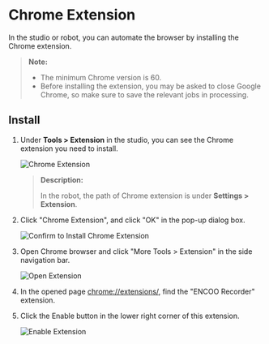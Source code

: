# Chrome Extension

In the studio or robot, you can automate the browser by installing the Chrome extension.

> **Note:**
> 
> - The minimum Chrome version is 60.
> - Before installing the extension, you may be asked to close Google Chrome, so make sure to save the relevant jobs in processing.

## Install

1. Under **Tools > Extension** in the studio, you can see the Chrome extension you need to install.
   
    ![Chrome Extension](https://docimages.blob.core.chinacloudapi.cn/images/EnglishDocumentImage/tool20210430.png)
   
    > **Description:**
    > 
    > In the robot, the path of Chrome extension is  under **Settings > Extension**.

2. Click "Chrome Extension", and click "OK" in the pop-up dialog box.
   
    ![Confirm to Install Chrome Extension](https://docimages.blob.core.chinacloudapi.cn/images/EnglishDocumentImage/installchromeextension20210430.png)

3. Open Chrome browser and click "More Tools > Extension" in the side navigation bar.
   
    ![Open Extension](https://docimages.blob.core.chinacloudapi.cn/images/Studio/Extensions/chrome-openExtension.png)

4. In the opened page <chrome://extensions/>, find the "ENCOO Recorder" extension.

5. Click the Enable button in the lower right corner of this extension.
   
    ![Enable Extension](https://docimages.blob.core.chinacloudapi.cn/images/Studio/Extensions/chrome-usingExtension.png)